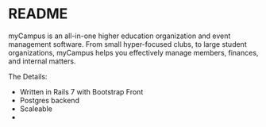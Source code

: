 # README

myCampus is an all-in-one higher education organization and event management software. From small hyper-focused clubs, to large student organizations, myCampus helps you effectively manage members, finances, and internal matters. 

The Details:

* Written in Rails 7 with Bootstrap Front
* Postgres backend
* Scaleable
* 



